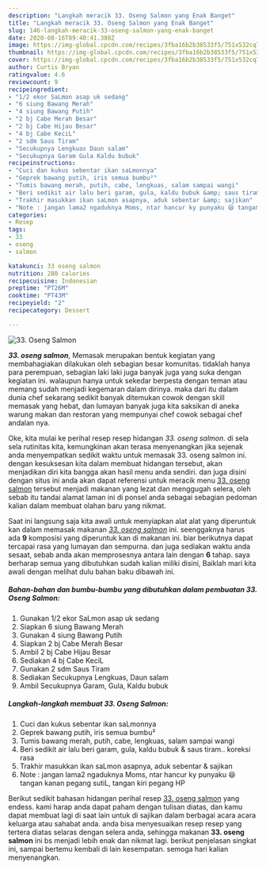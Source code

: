 ```yaml
---
description: "Langkah meracik 33. Oseng Salmon yang Enak Banget"
title: "Langkah meracik 33. Oseng Salmon yang Enak Banget"
slug: 146-langkah-meracik-33-oseng-salmon-yang-enak-banget
date: 2020-08-16T09:40:41.388Z
image: https://img-global.cpcdn.com/recipes/3fba16b2b38533f5/751x532cq70/33-oseng-salmon-foto-resep-utama.jpg
thumbnail: https://img-global.cpcdn.com/recipes/3fba16b2b38533f5/751x532cq70/33-oseng-salmon-foto-resep-utama.jpg
cover: https://img-global.cpcdn.com/recipes/3fba16b2b38533f5/751x532cq70/33-oseng-salmon-foto-resep-utama.jpg
author: Curtis Bryan
ratingvalue: 4.6
reviewcount: 9
recipeingredient:
- "1/2 ekor SaLmon asap uk sedang"
- "6 siung Bawang Merah"
- "4 siung Bawang Putih"
- "2 bj Cabe Merah Besar"
- "2 bj Cabe Hijau Besar"
- "4 bj Cabe KeciL"
- "2 sdm Saus Tiram"
- "Secukupnya Lengkuas Daun salam"
- "Secukupnya Garam Gula Kaldu bubuk"
recipeinstructions:
- "Cuci dan kukus sebentar ikan saLmonnya"
- "Geprek bawang putih, iris semua bumbu²"
- "Tumis bawang merah, putih, cabe, lengkuas, salam sampai wangi"
- "Beri sedikit air lalu beri garam, gula, kaldu bubuk &amp; saus tiram.. koreksi rasa"
- "Trakhir masukkan ikan saLmon asapnya, aduk sebentar &amp; sajikan"
- "Note : jangan lama2 ngaduknya Moms, ntar hancur ky punyaku 😆 tangan kanan pegang sutiL, tangan kiri pegang HP"
categories:
- Resep
tags:
- 33
- oseng
- salmon

katakunci: 33 oseng salmon 
nutrition: 280 calories
recipecuisine: Indonesian
preptime: "PT26M"
cooktime: "PT43M"
recipeyield: "2"
recipecategory: Dessert

---
```



![33. Oseng Salmon](https://img-global.cpcdn.com/recipes/3fba16b2b38533f5/751x532cq70/33-oseng-salmon-foto-resep-utama.jpg)

<b><i>33. oseng salmon</i></b>, Memasak merupakan bentuk kegiatan yang membahagiakan dilakukan oleh sebagian besar komunitas. tidaklah hanya para perempuan, sebagian laki laki juga banyak juga yang suka dengan kegiatan ini. walaupun hanya untuk sekedar berpesta dengan teman atau memang sudah menjadi kegemaran dalam dirinya. maka dari itu dalam dunia chef sekarang sedikit banyak ditemukan cowok dengan skill memasak yang hebat, dan lumayan banyak juga kita saksikan di aneka warung makan dan restoran yang mempunyai chef cowok sebagai chef andalan nya.

Oke, kita mulai ke perihal resep resep hidangan <i>33. oseng salmon</i>. di sela sela rutinitas kita, kemungkinan akan terasa menyenangkan jika sejenak anda menyempatkan sedikit waktu untuk memasak 33. oseng salmon ini. dengan kesuksesan kita dalam membuat hidangan tersebut, akan menjadikan diri kita bangga akan hasil menu anda sendiri. dan juga disini dengan situs ini anda akan dapat referensi untuk meracik menu <u>33. oseng salmon</u> tersebut menjadi makanan yang lezat dan menggugah selera, oleh sebab itu tandai alamat laman ini di ponsel anda sebagai sebagian pedoman kalian dalam membuat olahan baru yang nikmat.




Saat ini langsung saja kita awali untuk menyiapkan alat alat yang diperuntuk kan dalam memasak makanan <u><i>33. oseng salmon</i></u> ini. seenggaknya harus ada <b>9</b> komposisi yang diperuntuk kan di makanan ini. biar berikutnya dapat tercapai rasa yang lumayan dan sempurna. dan juga sediakan waktu anda sesaat, sebab anda akan memprosesnya antara lain dengan <b>6</b> tahap. saya berharap semua yang dibutuhkan sudah kalian miliki disini, Baiklah mari kita awali dengan melihat dulu bahan baku dibawah ini.

<!--inarticleads1-->

##### Bahan-bahan dan bumbu-bumbu yang dibutuhkan dalam pembuatan 33. Oseng Salmon:

1. Gunakan 1/2 ekor SaLmon asap uk sedang
1. Siapkan 6 siung Bawang Merah
1. Gunakan 4 siung Bawang Putih
1. Siapkan 2 bj Cabe Merah Besar
1. Ambil 2 bj Cabe Hijau Besar
1. Sediakan 4 bj Cabe KeciL
1. Gunakan 2 sdm Saus Tiram
1. Sediakan Secukupnya Lengkuas, Daun salam
1. Ambil Secukupnya Garam, Gula, Kaldu bubuk




<!--inarticleads2-->

##### Langkah-langkah membuat 33. Oseng Salmon:

1. Cuci dan kukus sebentar ikan saLmonnya
1. Geprek bawang putih, iris semua bumbu²
1. Tumis bawang merah, putih, cabe, lengkuas, salam sampai wangi
1. Beri sedikit air lalu beri garam, gula, kaldu bubuk &amp; saus tiram.. koreksi rasa
1. Trakhir masukkan ikan saLmon asapnya, aduk sebentar &amp; sajikan
1. Note : jangan lama2 ngaduknya Moms, ntar hancur ky punyaku 😆 tangan kanan pegang sutiL, tangan kiri pegang HP




Berikut sedikit bahasan hidangan perihal resep <u>33. oseng salmon</u> yang endess. kami harap anda dapat paham dengan tulisan diatas, dan kamu dapat membuat lagi di saat lain untuk di sajikan dalam berbagai acara acara keluarga atau sahabat anda. anda bisa menyesuaikan resep resep yang tertera diatas selaras dengan selera anda, sehingga makanan <b>33. oseng salmon</b> ini bs menjadi lebih enak dan nikmat lagi. berikut penjelasan singkat ini, sampai bertemu kembali di lain kesempatan. semoga hari kalian menyenangkan.
